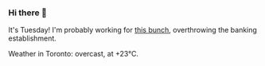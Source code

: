 ### Hi there :wave:

It's Tuesday! I'm probably working for [this bunch](https://github.com/kohofinancial), overthrowing the banking establishment.

Weather in Toronto: overcast, at +23°C.
